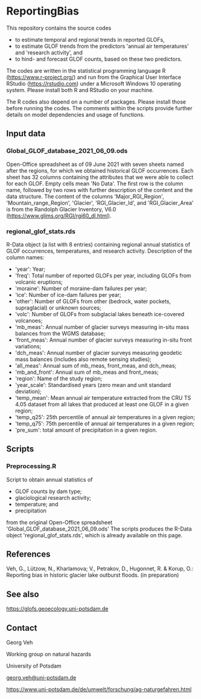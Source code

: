 # ReportingBias

This repository contains the source codes 
- to estimate temporal and regional trends in reported GLOFs, 
- to estimate GLOF trends from the predictors 'annual air temperatures' and 'research activity', and
- to hind- and forecast GLOF counts, based on these two predictors.

The codes are written in the statistical programming language R (https://www.r-project.org/) and run
from the Graphical User Interface RStudio (https://rstudio.com) under a Microsoft Windows 10 operating system. 
Please install both R and RStudio on your machine.

The R codes also depend on a number of packages. Please install those before running the codes. The comments within the scripts provide further 
details on model dependencies and usage of functions. 


## Input data

### Global_GLOF_database_2021_06_09.ods

Open-Office spreadsheet as of 09 June 2021 with seven sheets named after the regions, for which we obtained historical GLOF occurrences. 
Each sheet has 32 columns containing the attributes that we were able to collect for each GLOF. Empty cells mean 'No Data'. 
The first row is the column name, followed by two rows with further description of the content and the data structure.
The content of the columns 'Major_RGI_Region', 'Mountain_range_Region', 'Glacier',	'RGI_Glacier_Id', and	'RGI_Glacier_Area' is from the
Randolph Glacier Inventory, V6.0 (https://www.glims.org/RGI/rgi60_dl.html).


### regional_glof_stats.rds

R-Data object (a list with 8 entries) containing regional annual statistics of GLOF occurrences, temperatures, and research activity.
Description of the column names:
- 'year': Year;
- 'freq': Total number of reported GLOFs per year, including GLOFs from volcanic eruptions;
- 'moraine': Number of moraine-dam failures per year;
- 'ice': Number of ice-dam failures per year;
- 'other': Number of GLOFs from other (bedrock, water pockets, supraglacial) or unknown sources;
- 'volc': Number of GLOFs from subglacial lakes beneath ice-covered volcanoes;
- 'mb_meas': Annual number of glacier surveys measuring in-situ mass balances from the WGMS database;
- 'front_meas': Annual number of glacier surveys measuring in-situ front variations;
- 'dch_meas': Annual number of glacier surveys measuring geodetic mass balances (includes also remote sensing studies);
- 'all_meas': Annual sum of mb_meas, front_meas, and dch_meas;
- 'mb_and_front': Annual sum of mb_meas and front_meas;
- 'region': Name of the study region;
- 'year_scale': Standardised years (zero mean and unit standard deviation);
- 'temp_mean': Mean annual air temperature extracted from the CRU TS 4.05 dataset from all lakes that produced at least one GLOF in a given region;
- 'temp_q25': 25th percentile of annual air temperatures in a given region;
- 'temp_q75': 75th percentile of annual air temperatures in a given region;
- 'pre_sum': total amount of precipitation in a given region.

## Scripts

### Preprocessing.R

Script to obtain annual statistics of

- GLOF counts by dam type;
- glaciological research activity;
- temperature; and
- precipitation

from the original Open-Office spreadsheet 'Global_GLOF_database_2021_06_09.ods'
The scripts produces the R-Data object 'regional_glof_stats.rds', which is already available on this page.



## References

Veh, G., Lützow, N., Kharlamova; V., Petrakov, D., Hugonnet, R. & Korup, O.: Reporting bias in historic glacier lake outburst floods. (in preparation)

## See also

https://glofs.geoecology.uni-potsdam.de

## Contact

Georg Veh

Working group on natural hazards

University of Potsdam

georg.veh@uni-potsdam.de

https://www.uni-potsdam.de/de/umwelt/forschung/ag-naturgefahren.html

